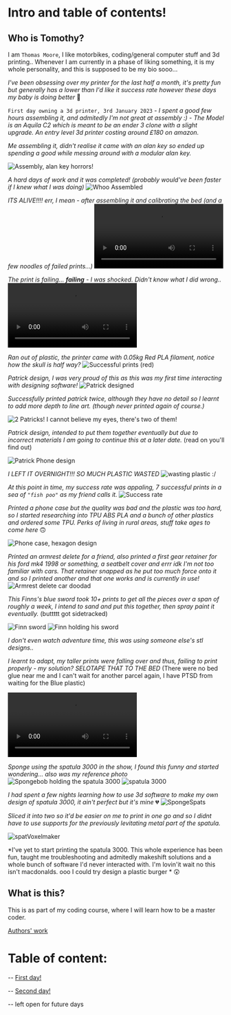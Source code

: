 # Intro and table of contents!
## Who is Tomothy?

I am ``Thomas Moore``, I like motorbikes, coding/general computer stuff and 3d printing.. Whenever I am currently in a phase of liking something, it is my whole personality, and this is supposed to be my bio sooo...

*I've been obsessing over my printer for the last half a month, it's pretty fun but generally has a lower than I'd like it success rate however these days my baby is doing better* 🥰

``First day owning a 3d printer, 3rd January 2023`` - *I spent a good few hours assembling it, and admitedly I'm not great at assembly :) - The Model is an Aquila C2 which is meant to be an ender 3 clone with a slight upgrade. An entry level 3d printer costing around £180 on amazon.*

*Me assembling it, didn't realise it came with an alan key so ended up spending a good while messing around with a modular alan key.*

![Assembly, alan key horrors!](https://user-images.githubusercontent.com/122787483/213053702-6e824744-5633-438f-9348-c8a55d054085.jpg) 

*A hard days of work and it was completed! (probably would've been faster if I knew what I was doing)*
![Whoo Assembled](https://user-images.githubusercontent.com/122787483/213053722-71807b3c-2c61-451e-b48d-43c1fd4cf312.jpg)

*ITS ALIVE!!!! err, I mean - after assembling it and calibrating the bed (and a few noodles of failed prints...)*
![Printing for first time, test hook](https://user-images.githubusercontent.com/122787483/213061764-52aaa01e-a817-4ace-ab75-c264cef8ac54.mp4)

*The print is failing... **failing** - I was shocked. Didn't know what I did wrong..*
![reckon this one is failing?](https://user-images.githubusercontent.com/122787483/213061867-2d0d0005-8b97-4d87-a684-e4cc1315ad6c.mp4)

*Ran out of plastic, the printer came with 0.05kg Red PLA filament, notice how the skull is half way?*
![Successful prints (red)](https://user-images.githubusercontent.com/122787483/213053751-d41a3726-b5db-4057-ad08-2fa145cab68c.jpg)

*Patrick design, I was very proud of this as this was my first time interacting with designing software!*
![Patrick designed](https://user-images.githubusercontent.com/122787483/213053731-f3473487-289c-45e7-8c6d-7e9e49d924f2.jpg)

*Successfully printed patrick twice, although they have no detail so I learnt to add more depth to line art. (though never printed again of course.)*

![2 Patricks! I cannot believe my eyes, there's two of them!](https://user-images.githubusercontent.com/122787483/213053817-d405a6bf-4617-4a62-abd5-3a8a51b218f2.jpg)

*Patrick design, intended to put them together eventually but due to incorrect materials I am going to continue this at a later date.* (read on you'll find out)

![Patrick Phone design](https://user-images.githubusercontent.com/122787483/213061444-c4c5cecf-ccd5-4821-a196-7b1da986fd7f.jpg)

*I LEFT IT OVERNIGHT!!! SO MUCH PLASTIC WASTED*
![wasting plastic :/](https://user-images.githubusercontent.com/122787483/213061544-f46a395d-ed59-4358-afb7-d8e27ab713d2.jpg)

*At this point in time, my success rate was appaling, 7 successful prints in a sea of ``"fish poo"``
as my friend calls it.*
![Success rate](https://user-images.githubusercontent.com/122787483/213053814-301b0b6a-dd79-451b-9b52-d13110ec36f6.jpg)

*Printed a phone case but the quality was bad and the plastic was too hard, so I started researching into TPU ABS PLA and a bunch of other plastics and ordered some TPU. Perks of living in rural areas, stuff take ages to come here* 🙃

![Phone case, hexagon design](https://user-images.githubusercontent.com/122787483/213053790-f8440566-8134-425c-a5f3-8b40b9279bd3.jpg)

*Printed an armrest delete for a friend, also printed a first gear retainer for his ford mk4 1998 or something, a seatbelt cover and errr idk I'm not too familiar with cars. That retainer snapped as he put too much force onto it and so I printed another and that one works and is currently in use!*
![Armrest delete car doodad](https://user-images.githubusercontent.com/122787483/213053774-4248bdda-4a52-438d-9fa0-df74170fea36.jpg)

*This Finns's blue sword took 10+ prints to get all the pieces over a span of roughly a week, I intend to sand and put this together, then spray paint it eventually.* (buttttt got sidetracked)

![Finn sword](https://user-images.githubusercontent.com/122787483/213053794-db718217-fdbc-4b93-a081-71441c0e5c58.jpg)
![Finn holding his sword](https://images-wixmp-ed30a86b8c4ca887773594c2.wixmp.com/f/3bd5c14f-e92a-4f48-80f5-fbf9a8d668d6/d8mdj9f-6f926b30-352f-4f6a-9cef-43de9ff9aed9.png?token=eyJ0eXAiOiJKV1QiLCJhbGciOiJIUzI1NiJ9.eyJzdWIiOiJ1cm46YXBwOjdlMGQxODg5ODIyNjQzNzNhNWYwZDQxNWVhMGQyNmUwIiwiaXNzIjoidXJuOmFwcDo3ZTBkMTg4OTgyMjY0MzczYTVmMGQ0MTVlYTBkMjZlMCIsIm9iaiI6W1t7InBhdGgiOiJcL2ZcLzNiZDVjMTRmLWU5MmEtNGY0OC04MGY1LWZiZjlhOGQ2NjhkNlwvZDhtZGo5Zi02ZjkyNmIzMC0zNTJmLTRmNmEtOWNlZi00M2RlOWZmOWFlZDkucG5nIn1dXSwiYXVkIjpbInVybjpzZXJ2aWNlOmZpbGUuZG93bmxvYWQiXX0.lyt4ZxR6LRBm-47-WshfxTo6O9c6hV8Ja3BlM6Vd8U0)

*I don't even watch adventure time, this was using someone else's stl designs..*

*I learnt to adapt, my taller prints were falling over and thus, failing to print properly - my solution? SELOTAPE THAT TO THE BED* (There were no bed glue near me and I can't wait for another parcel again, I have PTSD from waiting for the Blue plastic)

![Shaking issue](https://user-images.githubusercontent.com/122787483/213061921-9d37f17c-0e13-4dae-84ef-1a3a7f641c76.mp4)

*Sponge using the spatula 3000 in the show, I found this funny and started wondering... also was my reference photo*
![Spongebob holding the spatula 3000](https://user-images.githubusercontent.com/122787483/213061648-7f4eb17e-49c6-40c2-a66e-07c9559da633.jpg)
![spatula 3000](https://user-images.githubusercontent.com/122787483/213053803-06836ac6-fed8-48da-9abc-ae499d515d4a.jpg)

*I had spent a few nights learning how to use 3d software to make my own design of spatula 3000, it ain't perfect but it's mine* 💔
![SpongeSpats](https://user-images.githubusercontent.com/122787483/213056396-3bf12648-ac83-49f4-8396-55b87a1c395d.png)

*Sliced it into two so it'd be easier on me to print in one go and so I didnt have to use supports for the previously levitating metal part of the spatula.*

![spatVoxelmaker](https://user-images.githubusercontent.com/122787483/213056410-732f899f-b263-4cfa-a33b-321cb207c9cc.png)

*I've yet to start printing the spatula 3000. This whole experience has been fun, taught me troubleshooting and admitedly makeshift solutions and a whole bunch of software I'd never interacted with. I'm lovin'it wait no this isn't macdonalds. ooo I could try design a plastic burger * 😲

## What is this?

This is as part of my coding course, where I will learn how to be a master coder.


[Authors' work](https://github.com/Rookie2556)

# Table of content:

-- [First day!](102Monday.md)

-- [Second day!](102Tuesday.md)

-- left open for future days
